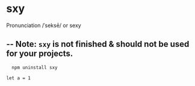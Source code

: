 sxy 
=============
Pronunciation /ˈseksē/ or sexy

--
Note: `sxy` is not finished & should not be used for your projects. 
-------------
```
  npm uninstall sxy
```

```ecmascript 6
let a = 1

```
